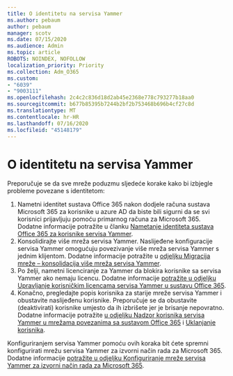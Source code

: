 ```yaml
---
title: O identitetu na servisa Yammer
ms.author: pebaum
author: pebaum
manager: scotv
ms.date: 07/15/2020
ms.audience: Admin
ms.topic: article
ROBOTS: NOINDEX, NOFOLLOW
localization_priority: Priority
ms.collection: Adm_O365
ms.custom:
- "6039"
- "9003111"
ms.openlocfilehash: 2c4c2c836d18d2ab45e2368e778c793277b18aa0
ms.sourcegitcommit: b677b85395b7244b2bf2b753468b696b4cf27c8d
ms.translationtype: MT
ms.contentlocale: hr-HR
ms.lasthandoff: 07/16/2020
ms.locfileid: "45148179"
---
```

# <a name="about-identity-in-yammer"></a>O identitetu na servisa Yammer

Preporučuje se da sve mreže poduzmu sljedeće korake kako bi izbjegle probleme povezane s identitetom:

1. Nametni identitet sustava Office 365 nakon dodjele računa sustava Microsoft 365 za korisnike u azure AD da biste bili sigurni da se svi korisnici prijavljuju pomoću primarnog računa za Microsoft 365. Dodatne informacije potražite u članku [Nametanje identiteta sustava Office 365 za korisnike servisa Yammer](https://docs.microsoft.com/yammer/configure-your-yammer-network/enforce-office-365-identity).
2. Konsolidirajte više mreža servisa Yammer. Naslijeđene konfiguracije servisa Yammer omogućuju povezivanje više mreža servisa Yammer s jednim klijentom. Dodatne informacije potražite u [odjeljku Migracija mreže – konsolidacija više mreža servisa Yammer](https://docs.microsoft.com/yammer/configure-your-yammer-network/consolidate-multiple-yammer-networks).
3. Po želji, nametni licenciranje za Yammer da blokira korisnike sa servisa Yammer ako nemaju licencu. Dodatne informacije [potražite u odjeljku Upravljanje korisničkim licencama servisa Yammer u sustavu Office 365](https://docs.microsoft.com/yammer/manage-yammer-users/manage-yammer-licenses-in-office-365).
4. Konačno, pregledajte popis korisnika za starije mreže servisa Yammer i obustavite naslijeđenu korisnike. Preporučuje se da obustavite (deaktivirati) korisnike umjesto da ih izbrišete jer je brisanje nepovratno. Dodatne informacije potražite [u odjeljku Nadzor korisnika servisa Yammer u mrežama povezanima sa sustavom Office 365](https://docs.microsoft.com/yammer/manage-yammer-users/audit-users-connected-to-office-365) i [Uklanjanje korisnika](https://docs.microsoft.com/yammer/manage-yammer-users/add-block-or-remove-users#remove-users).

Konfiguriranjem servisa Yammer pomoću ovih koraka bit ćete spremni konfigurirati mrežu servisa Yammer za izvorni način rada za Microsoft 365. Dodatne informacije [potražite u odjeljku Konfiguriranje mreže servisa Yammer za izvorni način rada za Microsoft 365](https://docs.microsoft.com/yammer/configure-your-yammer-network/native-mode).